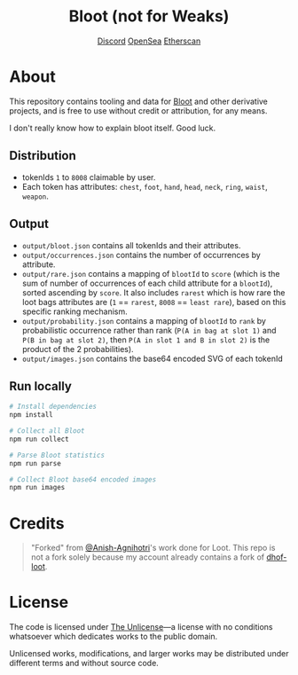 <h1 align=center> Bloot (not for Weaks) </h1>
<p align="center">
<a href="https://discord.gg/eMVGun4cvK">Discord</a></b>
<a href="https://opensea.io/collection/blootofficial">OpenSea</a></b>
<a href="https://etherscan.io/address/0x4f8730e0b32b04beaa5757e5aea3aef970e5b613">Etherscan</a></b>
</p>

# About

This repository contains tooling and data for [Bloot](https://opensea.io/collection/blootofficial) and other derivative projects, and is free to use without credit or attribution, for any means.

I don't really know how to explain bloot itself. Good luck.

## Distribution

- tokenIds `1` to `8008` claimable by user.
- Each token has attributes: `chest`, `foot`, `hand`, `head`, `neck`, `ring`, `waist`, `weapon`.

## Output

- `output/bloot.json` contains all tokenIds and their attributes.
- `output/occurrences.json` contains the number of occurrences by attribute.
- `output/rare.json` contains a mapping of `blootId` to `score` (which is the sum of number of occurrences of each child attribute for a `blootId`), sorted ascending by `score`. It also includes `rarest` which is how rare the loot bags attributes are (`1` == `rarest`, `8008` == `least rare`), based on this specific ranking mechanism.
- `output/probability.json` contains a mapping of `blootId` to `rank` by probabilistic occurrence rather than rank (`P(A in bag at slot 1)` and `P(B in bag at slot 2)`, then `P(A in slot 1 and B in slot 2)` is the product of the 2 probabilities).
- `output/images.json` contains the base64 encoded SVG of each tokenId

## Run locally

```bash
# Install dependencies
npm install

# Collect all Bloot
npm run collect

# Parse Bloot statistics
npm run parse

# Collect Bloot base64 encoded images
npm run images
```


# Credits

> "Forked" from [@Anish-Agnihotri](https://github.com/Anish-Agnihotri/dhof-loot)'s work done for Loot. This repo is not a fork solely because my account already contains a fork of [dhof-loot](https://github.com/ktasbas/dhof-loot/).

# License

The code is licensed under [The Unlicense](https://github.com/ktasbas/bloot/blob/master/LICENSE)—a license with no conditions whatsoever which dedicates works to the public domain.

Unlicensed works, modifications, and larger works may be distributed under different terms and without source code.

